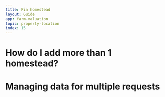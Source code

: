 ```yaml
---
title: Pin homestead
layout: Guide
app: farm-valuation
topic: property-location
index: 15
---
```


# How do I add more than 1 homestead?

# Managing data for multiple requests